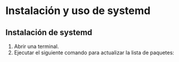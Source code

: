 # Instalación y uso de systemd

## Instalación de systemd

1. Abrir una terminal.
2. Ejecutar el siguiente comando para actualizar la lista de paquetes:
